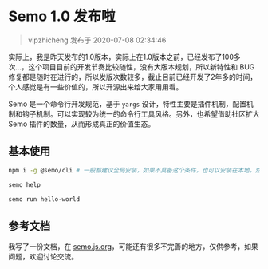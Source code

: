 # Semo 1.0 发布啦

> vipzhicheng 发布于 2020-07-08 02:34:46

实际上，我是昨天发布的1.0版本，实际上在1.0版本之前，已经发布了100多次...，这个项目目前的开发节奏比较随性，没有大版本规划，所以新特性和 BUG 修复都是随时在进行的，所以发版次数较多，截止目前已经开发了2年多的时间，个人感觉是有一些价值的，所以开源出来给大家用用看。

Semo 是一个命令行开发规范，基于 `yargs` 设计，特性主要是插件机制，配置机制和钩子机制。可以实现较为统一的命令行工具风格。另外，也希望借助社区扩大 Semo 插件的数量，从而形成真正的价值生态。

## 基本使用

```bash
npm i -g @semo/cli # 一般都建议全局安装，如果不具备这个条件，也可以安装在本地，然后用 npx 调用

semo help

semo run hello-world
```

## 参考文档

我写了一份文档，在 [semo.js.org](https://semo.js.org)，可能还有很多不完善的地方，仅供参考，如果问题，欢迎讨论交流。

